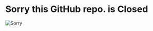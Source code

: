 # Sorry this GitHub repo. is Closed
![Sorry](https://user-images.githubusercontent.com/57987728/102480826-d9df0880-4086-11eb-89b9-c55800b87987.jpg)
